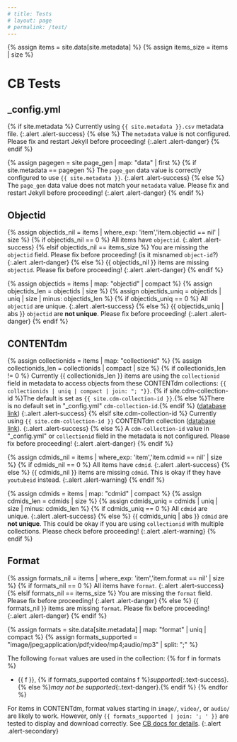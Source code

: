```yaml
---
# title: Tests
# layout: page
# permalink: /test/
---
```

{% assign items = site.data[site.metadata] %}
{% assign items_size = items | size %}

# CB Tests

## _config.yml 

{% if site.metadata %}
Currently using `{{ site.metadata }}.csv` metadata file.
{:.alert .alert-success}
{% else %}
The `metadata` value is not configured. Please fix and restart Jekyll before proceeding!
{:.alert .alert-danger}
{% endif %}

{% assign pagegen = site.page_gen | map: "data" | first %}
{% if site.metadata == pagegen %}
The `page_gen` data value is correctly configured to use `{{ site.metadata }}`.
{:.alert .alert-success}
{% else %}
The `page_gen` data value does not match your `metadata` value. Please fix and restart Jekyll before proceeding!
{:.alert .alert-danger}
{% endif %}

## Objectid

{% assign objectids_nil = items | where_exp: 'item','item.objectid == nil' | size %}
{% if objectids_nil == 0 %}
All items have `objectid`.
{:.alert .alert-success}
{% elsif objectids_nil == items_size %}
You are missing the `objectid` field. Please fix before proceeding! (is it misnamed `object-id`?)
{:.alert .alert-danger}
{% else %}
{{ objectids_nil }} items are missing `objectid`. Please fix before proceeding!
{:.alert .alert-danger}
{% endif %}

{% assign objectids = items | map: "objectid" | compact %}
{% assign objectids_len = objectids | size %}
{% assign objectids_uniq = objectids | uniq | size | minus: objectids_len %}
{% if objectids_uniq == 0 %}
All `objectid` are unique.
{:.alert .alert-success}
{% else %}
{{ objectids_uniq | abs }} `objectid` are **not unique**. Please fix before proceeding!
{:.alert .alert-danger}
{% endif %}

## CONTENTdm

{% assign collectionids = items | map: "collectionid" %}
{% assign collectionids_len = collectionids | compact | size %}
{% if collectionids_len != 0 %}
Currently {{ collectionids_len }} items are using the `collectionid` field in metadata to access objects from these CONTENTdm collections: `{{ collectionids | uniq | compact | join: "; "}}`.
{% if site.cdm-collection-id %}The default is set as `{{ site.cdm-collection-id }}`.{% else %}There is no default set in "_config.yml" `cdm-collection-id`.{% endif %}
(<a href="{{ site.cdm-url }}/search/collection/{{ site.data[site.metadata] | map: 'collectionid' | push: site.cdm-collection-id | compact | uniq | join: '!' }}/" target="_blank" rel="noopener">database link</a>)
{:.alert .alert-success}
{% elsif site.cdm-collection-id %}
Currently using `{{ site.cdm-collection-id }}` CONTENTdm collection (<a href="{{ site.cdm-url }}/cdm/search/collection/{{ site.cdm-collection-id }}/" target="_blank" rel="noopener">database link</a>).
{:.alert .alert-success}
{% else %}
A `cdm-collection-id` value in "_config.yml" or `collectionid` field in the metadata is not configured. Please fix before proceeding!
{:.alert .alert-danger}
{% endif %}

{% assign cdmids_nil = items | where_exp: 'item','item.cdmid == nil' | size %}
{% if cdmids_nil == 0 %}
All items have `cdmid`.
{:.alert .alert-success}
{% else %}
{{ cdmids_nil }} items are missing `cdmid`. This is okay if they have `youtubeid` instead.
{:.alert .alert-warning}
{% endif %}

{% assign cdmids = items | map: "cdmid" | compact %}
{% assign cdmids_len = cdmids | size %}
{% assign cdmids_uniq = cdmids | uniq | size | minus: cdmids_len %}
{% if cdmids_uniq == 0 %}
All `cdmid` are unique.
{:.alert .alert-success}
{% else %}
{{ cdmids_uniq | abs }} `cdmid` are **not unique**. This could be okay if you are using `collectionid` with multiple collections. Please check before proceeding!
{:.alert .alert-warning}
{% endif %}

## Format

{% assign formats_nil = items | where_exp: 'item','item.format == nil' | size %}
{% if formats_nil == 0 %}
All items have `format`.
{:.alert .alert-success}
{% elsif formats_nil == items_size %}
You are missing the `format` field. Please fix before proceeding!
{:.alert .alert-danger}
{% else %}
{{ formats_nil }} items are missing `format`. Please fix before proceeding!
{:.alert .alert-danger}
{% endif %}

{% assign formats = site.data[site.metadata] | map: "format" | uniq | compact %}
{% assign formats_supported = "image/jpeg;application/pdf;video/mp4;audio/mp3" | split: ";" %}

The following `format` values are used in the collection:
{% for f in formats %}
- {{ f }}, {% if formats_supported contains f %}*supported*{:.text-success}. {% else %}*may not be supported*{:.text-danger}.{% endif %}
{% endfor %}

For items in CONTENTdm, format values starting in `image/`, `video/`, or `audio/` are likely to work. 
However, only `{{ formats_supported | join: '; ' }}` are tested to display and download correctly.
See [CB docs for details](https://collectionbuilder.github.io/docs/metadata.html#required).
{:.alert .alert-secondary}
